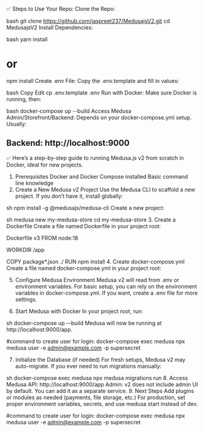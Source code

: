✅ Steps to Use Your Repo:
Clone the Repo:

bash
git clone https://github.com/jaspreet237/MedusajsV2.git
cd MedusajsV2
Install Dependencies:

bash
yarn install
# or
npm install
Create .env File:
Copy the .env.template and fill in values:

bash
Copy
Edit
cp .env.template .env
Run with Docker:
Make sure Docker is running, then:

bash
docker-compose up --build
Access Medusa Admin/Storefront/Backend:
Depends on your docker-compose.yml setup. Usually:

Backend: http://localhost:9000
------------------------------------------------------------------------------------------------------------------------------------------
✅  Here’s a step-by-step guide to running Medusa.js v2 from scratch in Docker, ideal for new projects.

1. Prerequisites
Docker and Docker Compose installed
Basic command line knowledge
2. Create a New Medusa v2 Project
Use the Medusa CLI to scaffold a new project. If you don’t have it, install globally:

sh
npm install -g @medusajs/medusa-cli
Create a new project:

sh
medusa new my-medusa-store
cd my-medusa-store
3. Create a Dockerfile
Create a file named Dockerfile in your project root:


Dockerfile
v3
FROM node:18

WORKDIR /app

COPY package*.json ./
RUN npm install
4. Create docker-compose.yml
Create a file named docker-compose.yml in your project root:

5. Configure Medusa Environment
Medusa v2 will read from .env or environment variables. For basic setup, you can rely on the environment variables in docker-compose.yml.
If you want, create a .env file for more settings.

6. Start Medusa with Docker
In your project root, run:

sh
docker-compose up --build
Medusa will now be running at http://localhost:9000/app.

#command to create user for login:
docker-compose exec medusa npx medusa user -e admin@example.com -p supersecret

7. Initialize the Database (if needed)
For fresh setups, Medusa v2 may auto-migrate. If you ever need to run migrations manually:

sh
docker-compose exec medusa npx medusa migrations run
8. Access Medusa
API: http://localhost:9000/app
Admin: v2 does not include admin UI by default. You can add it as a separate service.
9. Next Steps
Add plugins or modules as needed (payments, file storage, etc.)
For production, set proper environment variables, secrets, and use medusa start instead of dev.

#command to create user for login:
docker-compose exec medusa npx medusa user -e admin@example.com -p supersecret
